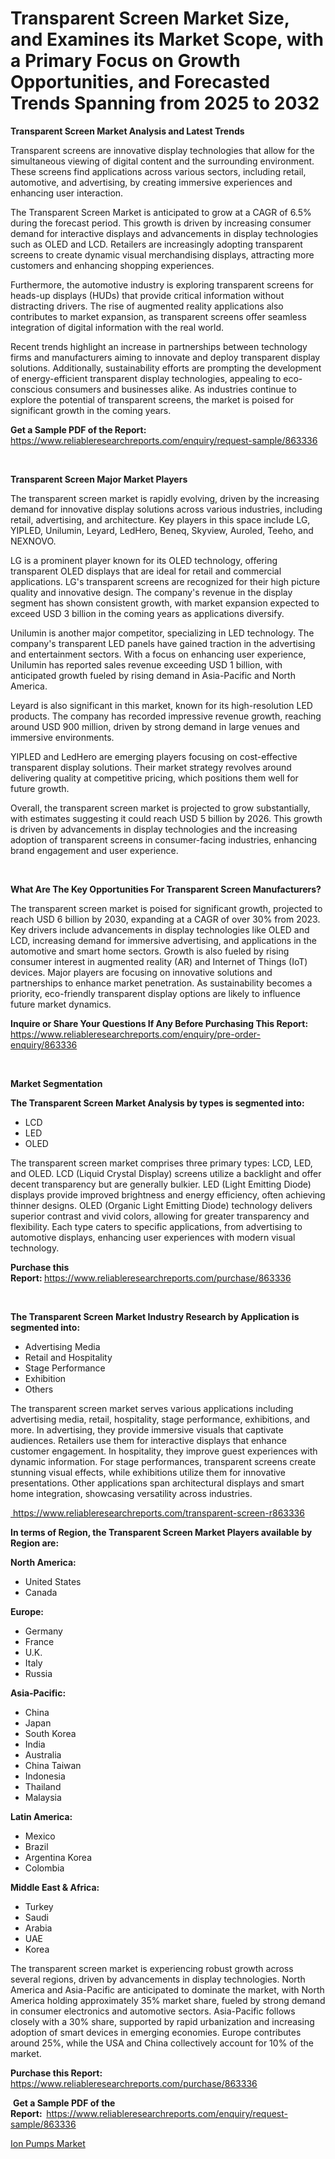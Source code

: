 <p><h1>Transparent Screen Market Size, and Examines its Market Scope, with a Primary Focus on Growth Opportunities, and Forecasted Trends Spanning from 2025 to 2032</h1></p><p><strong>Transparent Screen Market Analysis and Latest Trends</strong></p>
<p><p>Transparent screens are innovative display technologies that allow for the simultaneous viewing of digital content and the surrounding environment. These screens find applications across various sectors, including retail, automotive, and advertising, by creating immersive experiences and enhancing user interaction.</p><p>The Transparent Screen Market is anticipated to grow at a CAGR of 6.5% during the forecast period. This growth is driven by increasing consumer demand for interactive displays and advancements in display technologies such as OLED and LCD. Retailers are increasingly adopting transparent screens to create dynamic visual merchandising displays, attracting more customers and enhancing shopping experiences.</p><p>Furthermore, the automotive industry is exploring transparent screens for heads-up displays (HUDs) that provide critical information without distracting drivers. The rise of augmented reality applications also contributes to market expansion, as transparent screens offer seamless integration of digital information with the real world.</p><p>Recent trends highlight an increase in partnerships between technology firms and manufacturers aiming to innovate and deploy transparent display solutions. Additionally, sustainability efforts are prompting the development of energy-efficient transparent display technologies, appealing to eco-conscious consumers and businesses alike. As industries continue to explore the potential of transparent screens, the market is poised for significant growth in the coming years.</p></p>
<p><strong>Get a Sample PDF of the Report:&nbsp;</strong> <a href="https://www.reliableresearchreports.com/enquiry/request-sample/863336?utm_campaign=3110&utm_medium=2&utm_source=Github&utm_content=ia&utm_term=06042025&utm_id=transparent-screen">https://www.reliableresearchreports.com/enquiry/request-sample/863336</a></p>
<p>&nbsp;</p>
<p><strong>Transparent Screen Major Market Players</strong></p>
<p><p>The transparent screen market is rapidly evolving, driven by the increasing demand for innovative display solutions across various industries, including retail, advertising, and architecture. Key players in this space include LG, YIPLED, Unilumin, Leyard, LedHero, Beneq, Skyview, Auroled, Teeho, and NEXNOVO.</p><p>LG is a prominent player known for its OLED technology, offering transparent OLED displays that are ideal for retail and commercial applications. LG's transparent screens are recognized for their high picture quality and innovative design. The company's revenue in the display segment has shown consistent growth, with market expansion expected to exceed USD 3 billion in the coming years as applications diversify.</p><p>Unilumin is another major competitor, specializing in LED technology. The company's transparent LED panels have gained traction in the advertising and entertainment sectors. With a focus on enhancing user experience, Unilumin has reported sales revenue exceeding USD 1 billion, with anticipated growth fueled by rising demand in Asia-Pacific and North America.</p><p>Leyard is also significant in this market, known for its high-resolution LED products. The company has recorded impressive revenue growth, reaching around USD 900 million, driven by strong demand in large venues and immersive environments.</p><p>YIPLED and LedHero are emerging players focusing on cost-effective transparent display solutions. Their market strategy revolves around delivering quality at competitive pricing, which positions them well for future growth.</p><p>Overall, the transparent screen market is projected to grow substantially, with estimates suggesting it could reach USD 5 billion by 2026. This growth is driven by advancements in display technologies and the increasing adoption of transparent screens in consumer-facing industries, enhancing brand engagement and user experience.</p></p>
<p>&nbsp;</p>
<p><strong>What Are The Key Opportunities For Transparent Screen Manufacturers?</strong></p>
<p><p>The transparent screen market is poised for significant growth, projected to reach USD 6 billion by 2030, expanding at a CAGR of over 30% from 2023. Key drivers include advancements in display technologies like OLED and LCD, increasing demand for immersive advertising, and applications in the automotive and smart home sectors. Growth is also fueled by rising consumer interest in augmented reality (AR) and Internet of Things (IoT) devices. Major players are focusing on innovative solutions and partnerships to enhance market penetration. As sustainability becomes a priority, eco-friendly transparent display options are likely to influence future market dynamics.</p></p>
<p><strong>Inquire or Share Your Questions If Any Before Purchasing This Report:</strong> <a href="https://www.reliableresearchreports.com/enquiry/pre-order-enquiry/863336?utm_campaign=3110&utm_medium=2&utm_source=Github&utm_content=ia&utm_term=06042025&utm_id=transparent-screen">https://www.reliableresearchreports.com/enquiry/pre-order-enquiry/863336</a></p>
<p>&nbsp;</p>
<p><strong>Market Segmentation</strong></p>
<p><strong>The Transparent Screen Market Analysis by types is segmented into:</strong></p>
<p><ul><li>LCD</li><li>LED</li><li>OLED</li></ul></p>
<p><p>The transparent screen market comprises three primary types: LCD, LED, and OLED. LCD (Liquid Crystal Display) screens utilize a backlight and offer decent transparency but are generally bulkier. LED (Light Emitting Diode) displays provide improved brightness and energy efficiency, often achieving thinner designs. OLED (Organic Light Emitting Diode) technology delivers superior contrast and vivid colors, allowing for greater transparency and flexibility. Each type caters to specific applications, from advertising to automotive displays, enhancing user experiences with modern visual technology.</p></p>
<p><strong>Purchase this Report:&nbsp;</strong><a href="https://www.reliableresearchreports.com/purchase/863336?utm_campaign=3110&utm_medium=2&utm_source=Github&utm_content=ia&utm_term=06042025&utm_id=transparent-screen">https://www.reliableresearchreports.com/purchase/863336</a></p>
<p>&nbsp;</p>
<p><strong>The Transparent Screen Market Industry Research by Application is segmented into:</strong></p>
<p><ul><li>Advertising Media</li><li>Retail and Hospitality</li><li>Stage Performance</li><li>Exhibition</li><li>Others</li></ul></p>
<p><p>The transparent screen market serves various applications including advertising media, retail, hospitality, stage performance, exhibitions, and more. In advertising, they provide immersive visuals that captivate audiences. Retailers use them for interactive displays that enhance customer engagement. In hospitality, they improve guest experiences with dynamic information. For stage performances, transparent screens create stunning visual effects, while exhibitions utilize them for innovative presentations. Other applications span architectural displays and smart home integration, showcasing versatility across industries.</p></p>
<p><a href="https://www.reliableresearchreports.com/transparent-screen-r863336?utm_campaign=3110&utm_medium=2&utm_source=Github&utm_content=ia&utm_term=06042025&utm_id=transparent-screen">&nbsp;https://www.reliableresearchreports.com/transparent-screen-r863336</a></p>
<p><strong>In terms of Region, the Transparent Screen Market Players available by Region are:</strong></p>
<p>
    <p> <strong> North America: </strong>
        <ul>
            <li>United States</li>
            <li>Canada</li>
        </ul>
        </p> 
    <p> <strong> Europe: </strong>
        <ul>
            <li>Germany</li>
            <li>France</li>
            <li>U.K.</li>
            <li>Italy</li>
            <li>Russia</li>
        </ul>
        </p> 
    <p> <strong> Asia-Pacific: </strong>
        <ul>
            <li>China</li>
            <li>Japan</li>
            <li>South Korea</li>
            <li>India</li>
            <li>Australia</li>
            <li>China Taiwan</li>
            <li>Indonesia</li>
            <li>Thailand</li>
            <li>Malaysia</li>
        </ul>
        </p> 
    <p> <strong> Latin America: </strong>
        <ul>
            <li>Mexico</li>
            <li>Brazil</li>
            <li>Argentina Korea</li>
            <li>Colombia</li>
        </ul>
        </p> 
    <p> <strong> Middle East & Africa: </strong>
        <ul>
            <li>Turkey</li>
            <li>Saudi</li>
            <li>Arabia</li>
            <li>UAE</li>
            <li>Korea</li>
        </ul>
    </p>
    </p>
<p><p>The transparent screen market is experiencing robust growth across several regions, driven by advancements in display technologies. North America and Asia-Pacific are anticipated to dominate the market, with North America holding approximately 35% market share, fueled by strong demand in consumer electronics and automotive sectors. Asia-Pacific follows closely with a 30% share, supported by rapid urbanization and increasing adoption of smart devices in emerging economies. Europe contributes around 25%, while the USA and China collectively account for 10% of the market.</p></p>
<p><strong>Purchase this Report: </strong><a href="https://www.reliableresearchreports.com/purchase/863336?utm_campaign=3110&utm_medium=2&utm_source=Github&utm_content=ia&utm_term=06042025&utm_id=transparent-screen">https://www.reliableresearchreports.com/purchase/863336</a></p>
<p>&nbsp;<strong>Get a Sample PDF of the Report:&nbsp;&nbsp;</strong><a href="https://www.reliableresearchreports.com/enquiry/request-sample/863336?utm_campaign=3110&utm_medium=2&utm_source=Github&utm_content=ia&utm_term=06042025&utm_id=transparent-screen">https://www.reliableresearchreports.com/enquiry/request-sample/863336</a></p>
<p><strong></strong></p>
<p><p><a href="https://github.com/doljanzwald/Market-Research-Report-List-1/blob/main/ion-pumps-market.md?utm_campaign=3110&utm_medium=2&utm_source=Github&utm_content=ia&utm_term=06042025&utm_id=transparent-screen">Ion Pumps Market</a></p></p>